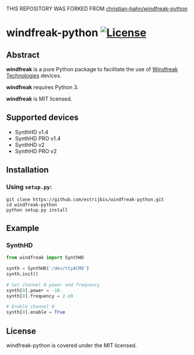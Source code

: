 THIS REPOSITORY WAS FORKED FROM [christian-hahn/windfreak-python](https://github.com/christian-hahn/windfreak-python.git)

# windfreak-python [![License](https://img.shields.io/badge/license-MIT-blue.svg)](https://github.com/christian-hahn/windfreak-python/blob/master/LICENSE)

## Abstract

**windfreak** is a pure Python package to facilitate the use of [Windfreak Technologies](https://windfreaktech.com) devices.

**windfreak** requires Python 3.

**windfreak** is MIT licensed.

## Supported devices

* SynthHD v1.4
* SynthHD PRO v1.4
* SynthHD v2
* SynthHD PRO v2

## Installation

### Using `setup.py`:
```text
git clone https://github.com/estrijbis/windfreak-python.git
cd windfreak-python
python setup.py install
```

## Example

### SynthHD

```python
from windfreak import SynthHD

synth = SynthHD('/dev/ttyACM0')
synth.init()

# Set channel 0 power and frequency
synth[0].power = -10.
synth[0].frequency = 2.e9

# Enable channel 0
synth[0].enable = True
```

## License
windfreak-python is covered under the MIT licensed.
